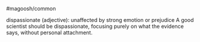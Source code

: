 #magoosh/common

dispassionate (adjective): unaffected by strong emotion or prejudice 
A good scientist should be dispassionate, focusing purely on what the evidence says, without personal 
attachment. 
